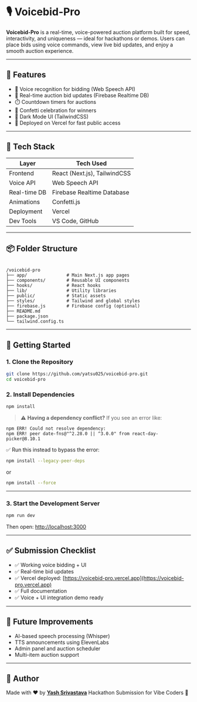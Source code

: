  # 🎙️ Voicebid-Pro

**Voicebid-Pro** is a real-time, voice-powered auction platform built for speed, interactivity, and uniqueness — ideal for hackathons or demos. Users can place bids using voice commands, view live bid updates, and enjoy a smooth auction experience.

---

## 🌟 Features

- 🎤 Voice recognition for bidding (Web Speech API)
- 🔁 Real-time auction bid updates (Firebase Realtime DB)
- ⏱️ Countdown timers for auctions
- 🎉 Confetti celebration for winners
- 🌙 Dark Mode UI (TailwindCSS)
- 🚀 Deployed on Vercel for fast public access

---

## 🧰 Tech Stack

| Layer        | Tech Used                          |
|--------------|------------------------------------|
| Frontend     | React (Next.js), TailwindCSS       |
| Voice API    | Web Speech API                     |
| Real-time DB | Firebase Realtime Database         |
| Animations   | Confetti.js                        |
| Deployment   | Vercel                             |
| Dev Tools    | VS Code, GitHub                    |

---

## 📦 Folder Structure

```

/voicebid-pro
├── app/               # Main Next.js app pages
├── components/        # Reusable UI components
├── hooks/             # React hooks
├── lib/               # Utility libraries
├── public/            # Static assets
├── styles/            # Tailwind and global styles
├── firebase.js        # Firebase config (optional)
├── README.md
├── package.json
└── tailwind.config.ts

````

---

## 🚀 Getting Started

### 1. Clone the Repository

```bash
git clone https://github.com/yatsu025/voicebid-pro.git
cd voicebid-pro
````

### 2. Install Dependencies

```bash
npm install
```

> ⚠️ **Having a dependency conflict?**
> If you see an error like:

```
npm ERR! Could not resolve dependency:
npm ERR! peer date-fns@"^2.28.0 || ^3.0.0" from react-day-picker@8.10.1
```

✅ Run this instead to bypass the error:

```bash
npm install --legacy-peer-deps
```

or

```bash
npm install --force
```

---

### 3. Start the Development Server

```bash
npm run dev
```

Then open: [http://localhost:3000](http://localhost:3000)

---

## ✅ Submission Checklist

* ✅ Working voice bidding + UI
* ✅ Real-time bid updates
* ✅ Vercel deployed: [https://voicebid-pro.vercel.app](https://voicebid-pro.vercel.app)
* ✅ Full documentation
* ✅ Voice + UI integration demo ready

---

## 🔮 Future Improvements

* AI-based speech processing (Whisper)
* TTS announcements using ElevenLabs
* Admin panel and auction scheduler
* Multi-item auction support

---

## 👥 Author

Made with ❤️ by **[Yash Srivastava](https://github.com/yatsu025)**
Hackathon Submission for Vibe Coders 🚀
